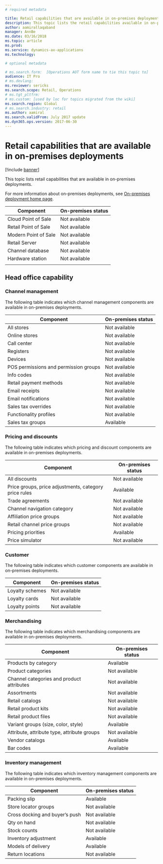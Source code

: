 ```yaml
---
# required metadata

title: Retail capabilities that are available in on-premises deployments
description: This topic lists the retail capabilities available in on-premises deployments.
author: aamirallaqaband
manager: AnnBe
ms.date: 03/16/2018
ms.topic: article
ms.prod: 
ms.service: dynamics-ax-applications
ms.technology: 

# optional metadata

# ms.search.form:  [Operations AOT form name to tie this topic to]
audience: IT Pro
# ms.devlang: 
ms.reviewer: sericks
ms.search.scope: Retail, Operations 
# ms.tgt_pltfrm: 
# ms.custom: [used by loc for topics migrated from the wiki]
ms.search.region: Global
# ms.search.industry: retail
ms.author: aamiral
ms.search.validFrom: July 2017 update 
ms.dyn365.ops.version: 2017-06-30 
---
```


# Retail capabilities that are available in on-premises deployments

[!include [banner](../includes/banner.md)]

This topic lists retail capabilities that are available in on-premises deployments.

For more information about on-premises deployments, see [On-premises deployment home page](../dev-itpro/deployment/on-premises-deployment-landing-page.md).

| **Component**        | **On-premises status** |
|----------------------|------------------------|
| Cloud Point of Sale  | Not available          |
| Retail Point of Sale | Not available          |
| Modern Point of Sale | Not available          |
| Retail Server        | Not available          |
| Channel database     | Not available          |
| Hardware station     | Not available          |
|                      |                        |

## Head office capability

### Channel management
The following table indicates which channel management components are available in on-premises deployments.

| **Component**                         | **On-premises status** |
|---------------------------------------|------------------------|
| All stores                            | Not available          |
| Online stores                         | Not available          |
| Call center                           | Not available          |
| Registers                             | Not available          |
| Devices                               | Not available          |
| POS permissions and permission groups | Not available          |
| Info codes                            | Not available          |
| Retail payment methods                | Not available          |
| Email receipts                        | Not available          |
| Email notifications                   | Not available          |
| Sales tax overrides                   | Not available          |
| Functionality profiles                | Not available          |
| Sales tax groups                      | Available              |

### Pricing and discounts
The following table indicates which pricing and discount components are available in on-premises deployments.

| **Component**                                         | **On-premises status** |
|-------------------------------------------------------|------------------------|
| All discounts                                         | Not available          |
| Price groups, price adjustments, category price rules | Available              |
| Trade agreements                                      | Not available          |
| Channel navigation category                           | Not available          |
| Affiliation price groups                              | Not available          |
| Retail channel price groups                           | Not available          |
| Pricing priorities                                    | Available              |
| Price simulator                                       | Not available          |

### Customer
The following table indicates which customer components are available in on-premises deployments.

| **Component**   | **On-premises status** |
|-----------------|------------------------|
| Loyalty schemes | Not available          |
| Loyalty cards   | Not available          |
| Loyalty points  | Not available          |

### Merchandising
The following table indicates which merchandising components are available in on-premises deployments.

| **Component**                               | **On-premises status** |
|---------------------------------------------|------------------------|
| Products by category                        | Available              |
| Product categories                          | Not available          |
| Channel categories and product attributes   | Not available          |
| Assortments                                 | Not available          |
| Retail catalogs                             | Not available          |
| Retail product kits                         | Not available          |
| Retail product files                        | Not available          |
| Variant groups (size, color, style)         | Available              |
| Attribute, attribute type, attribute groups | Not available          |
| Vendor catalogs                             | Available              |
| Bar codes                                   | Available              |

### Inventory management
The following table indicates which inventory management components are available in on-premises deployments.

| **Component**                  | **On-premises status** |
|--------------------------------|------------------------|
| Packing slip                   | Available              |
| Store locator groups           | Not available          |
| Cross docking and buyer’s push | Not available          |
| Qty on hand                    | Not available          |
| Stock counts                   | Not available          |
| Inventory adjustment           | Available              |
| Models of delivery             | Available              |
| Return locations               | Not available          |


